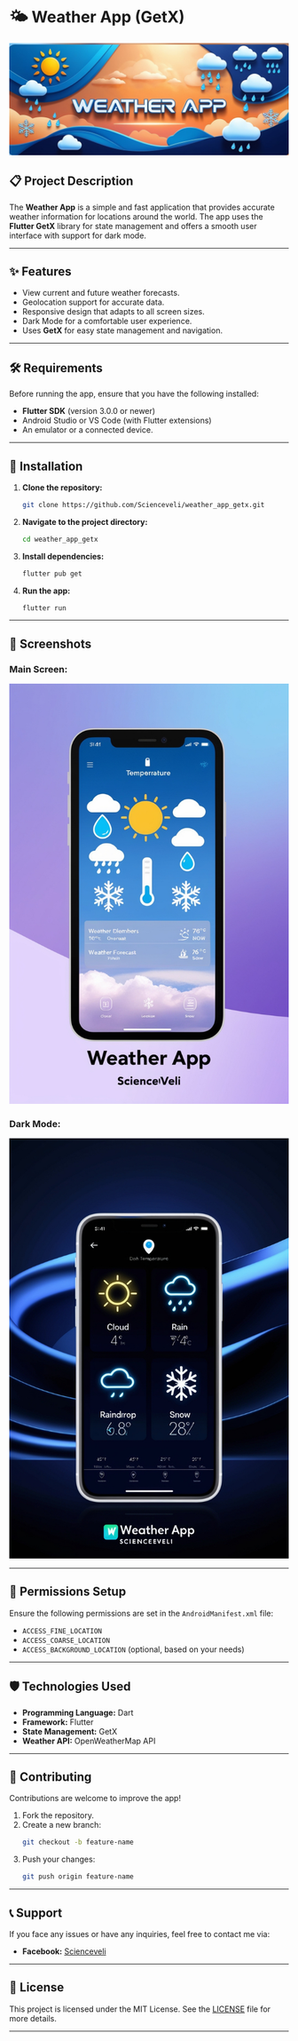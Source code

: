 
# 🌤 Weather App (GetX)

![Weather App Banner](https://github.com/Scienceveli/Weather-Flutter/blob/main/Banner%20(2).jpg)

## 📋 **Project Description**
The **Weather App** is a simple and fast application that provides accurate weather information for locations around the world. The app uses the **Flutter GetX** library for state management and offers a smooth user interface with support for dark mode.

---

## ✨ **Features**
- View current and future weather forecasts.
- Geolocation support for accurate data.
- Responsive design that adapts to all screen sizes.
- Dark Mode for a comfortable user experience.
- Uses **GetX** for easy state management and navigation.

---

## 🛠 **Requirements**
Before running the app, ensure that you have the following installed:

- **Flutter SDK** (version 3.0.0 or newer)
- Android Studio or VS Code (with Flutter extensions)
- An emulator or a connected device.

---

## 🚀 **Installation**
1. **Clone the repository:**
   ```bash
   git clone https://github.com/Scienceveli/weather_app_getx.git
   ```
2. **Navigate to the project directory:**
   ```bash
   cd weather_app_getx
   ```
3. **Install dependencies:**
   ```bash
   flutter pub get
   ```
4. **Run the app:**
   ```bash
   flutter run
   ```

---

## 📱 **Screenshots**
### Main Screen:
![Main Screen](https://github.com/Scienceveli/Weather-Flutter/blob/main/Mainscreen.jpg)

### Dark Mode:
![Dark Mode](https://github.com/Scienceveli/Weather-Flutter/blob/main/Darkmode.jpg)

---

## 🔧 **Permissions Setup**
Ensure the following permissions are set in the `AndroidManifest.xml` file:
- `ACCESS_FINE_LOCATION`
- `ACCESS_COARSE_LOCATION`
- `ACCESS_BACKGROUND_LOCATION` (optional, based on your needs)

---

## 🛡 **Technologies Used**
- **Programming Language:** Dart
- **Framework:** Flutter
- **State Management:** GetX
- **Weather API:** OpenWeatherMap API

---

## 🌟 **Contributing**
Contributions are welcome to improve the app!  
1. Fork the repository.
2. Create a new branch:
   ```bash
   git checkout -b feature-name
   ```
3. Push your changes:
   ```bash
   git push origin feature-name
   ```

---

## 📞 **Support**
If you face any issues or have any inquiries, feel free to contact me via:  
- **Facebook:** [Scienceveli](https://www.facebook.com/sciencael)

---

## 📝 **License**
This project is licensed under the MIT License. See the [LICENSE](LICENSE) file for more details.

---

